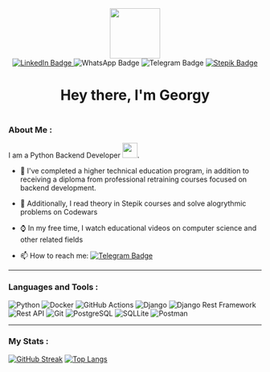<div id="header" align="center">
  <img src="https://media.giphy.com/media/UtEd87cLAH789bR5sk/giphy.gif" width="100"/>
</div>

<div id="badges" align="center">
  <a href="">
    <img src="https://img.shields.io/badge/LinkedIn-blue?style=for-the-badge  logo=linkedin  logoColor=white" alt="LinkedIn Badge"/>
  </a>
  <a href="https://api.whatsapp.com/send?phone=9819665730" style="text-decoration: none;">
    <img src="https://img.shields.io/badge/WhatsApp-green?style=for-the-badge  logo=whatsapp  logoColor=white" alt="WhatsApp Badge"/>
  </a>
  <a href="https://t.me/S4tisf4ction" style="text-decoration: none;">
    <img src="https://img.shields.io/badge/Telegram-blue?style=for-the-badge  logo=telegram  logoColor=white" alt="Telegram Badge"/>
  </a>
  <a href="https://stepik.org/users/527323661/profile">
    <img src="https://img.shields.io/badge/Stepik-black?style=for-the-badge logo=stepik logoColor=white" alt="Stepik Badge"/>
  </a>
</div>

<h1 align="center">
  Hey there, I'm Georgy
</h1>
<div align="center">
  <img src="https://komarev.com/ghpvc/?username=s4tisf4ction&style=flat-square&color=blue" alt=""/>
</div>

### About Me :

I am a Python Backend Developer <img src="https://media.giphy.com/media/WUlplcMpOCEmTGBtBW/giphy.gif" width="30">.

- 🔭 I've completed a higher technical education program, in addition to receiving a diploma from professional retraining courses focused on backend development.

- 🌱 Additionally, I read theory in Stepik courses and solve alogrythmic problems on Codewars

- ⌚ In my free time, I watch educational videos on computer science and other related fields

- 📫 How to reach me: [![Telegram Badge](https://img.shields.io/badge/-S4tisf4ction-blue?style=flat&logo=Telegram&logoColor=white)](https://t.me/S4tisf4ction)

---

### Languages and Tools :

![Python](https://img.shields.io/badge/Python-3776AB?style=for-the-badge&logo=python&logoColor=white)
![Docker](https://img.shields.io/badge/Docker-316192?style=for-the-badge&logo=docker&logoColor=white)
![GitHub Actions](https://img.shields.io/badge/github%20actions-%232671E5.svg?style=for-the-badge&logo=githubactions&logoColor=white)
![Django](https://img.shields.io/badge/Django-092E20?style=for-the-badge&logo=django&logoColor=white)
![Django Rest Framework](https://img.shields.io/badge/Django%20Rest%20Framework-0C4B33?style=for-the-badge&logo=django&logoColor=white)
![Rest API](https://img.shields.io/badge/Rest%20API-0096D6?style=for-the-badge&logo=api&logoColor=white)
![Git](https://img.shields.io/badge/Git-F05032?style=for-the-badge&logo=git&logoColor=white)
![PostgreSQL](https://img.shields.io/badge/PostgreSQL-336791?style=for-the-badge&logo=postgresql&logoColor=white)
![SQLLite](https://img.shields.io/badge/SQLLite-003B57?style=for-the-badge&logo=sqlite&logoColor=white)
![Postman](https://img.shields.io/badge/Postman-FF6C37?style=for-the-badge&logo=postman&logoColor=white)

---

### My Stats :

[![GitHub Streak](https://github-readme-streak-stats.herokuapp.com?user=s4tisf4ction&theme=discord-old-blurple&locale=ru)](https://git.io/streak-stats)
[![Top Langs](https://github-readme-stats.vercel.app/api/top-langs/?username=s4tisf4ction&layout=compact&theme=vision-friendly-dark)](https://github.com/anuraghazra/github-readme-stats)








<!--
**s4tisf4ction/s4tisf4ction** is a ✨ _special_ ✨ repository because its `README.md` (this file) appears on your GitHub profile.

Here are some ideas to get you started:

- 🔭 I’m currently working on ...
- 🌱 I’m currently learning ...
- 👯 I’m looking to collaborate on ...
- 🤔 I’m looking for help with ...
- 💬 Ask me about ...
- 📫 How to reach me: ...
- 😄 Pronouns: ...
- ⚡ Fun fact: ...


---

### My Stats :

[![GitHub Streak](https://streak-stats.demolab.com?user=s4tisf4ction&theme=transparent&hide_border=true&mode=weekly&fire=FF2222&dates=2C68F6&currStreakLabel=2C68F6&currStreakNum=2C68F6)](https://git.io/streak-stats)

-->
